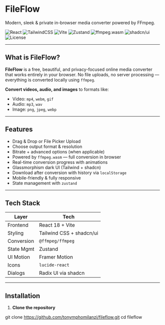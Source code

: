 # FileFlow

Modern, sleek & private in-browser media converter powered by FFmpeg.

![React](https://img.shields.io/badge/React-18.2-blue?logo=react)
![TailwindCSS](https://img.shields.io/badge/TailwindCSS-3.3-38bdf8?logo=tailwindcss)
![Vite](https://img.shields.io/badge/Vite-5.0-646cff?logo=vite)
![Zustand](https://img.shields.io/badge/Zustand-State--Management-6c47ff?logo=zustand)
![ffmpeg.wasm](https://img.shields.io/badge/FFmpeg-WASM-success?logo=ffmpeg)
![shadcn/ui](https://img.shields.io/badge/Shadcn-UI-lightgrey?logo=radixui)
![License](https://img.shields.io/github/license/yourusername/fileflow)

---

## What is FileFlow?

**FileFlow** is a free, beautiful, and privacy-focused online media converter that works entirely in your browser. No file uploads, no server processing — everything is converted locally using `ffmpeg`.

**Convert videos, audio, and images** to formats like:

- Video: `mp4`, `webm`, `gif`
- Audio: `mp3`, `wav`
- Image: `png`, `jpeg`, `webp`

---

##  Features

-  Drag & Drop or File Picker Upload
-  Choose output format & resolution
-  Bitrate + advanced options (when applicable)
-  Powered by `ffmpeg.wasm` — full conversion in browser
-  Real-time conversion progress with animations
-  Glassmorphism dark UI (Tailwind + shadcn)
-  Download after conversion with history via `localStorage`
-  Mobile-friendly & fully responsive
-  State management with `zustand`

---

## Tech Stack

| Layer       | Tech                        |
|-------------|-----------------------------|
| Frontend    | React 18 + Vite             |
| Styling     | Tailwind CSS + shadcn/ui    |
| Conversion  | `@ffmpeg/ffmpeg`            |
| State Mgmt  | Zustand                     |
| UI Motion   | Framer Motion               |
| Icons       | `lucide-react`              |
| Dialogs     | Radix UI via shadcn         |

---

## Installation

1. **Clone the repository**

git clone https://github.com/tonymphomilanzi/fileflow.git
cd fileflow
